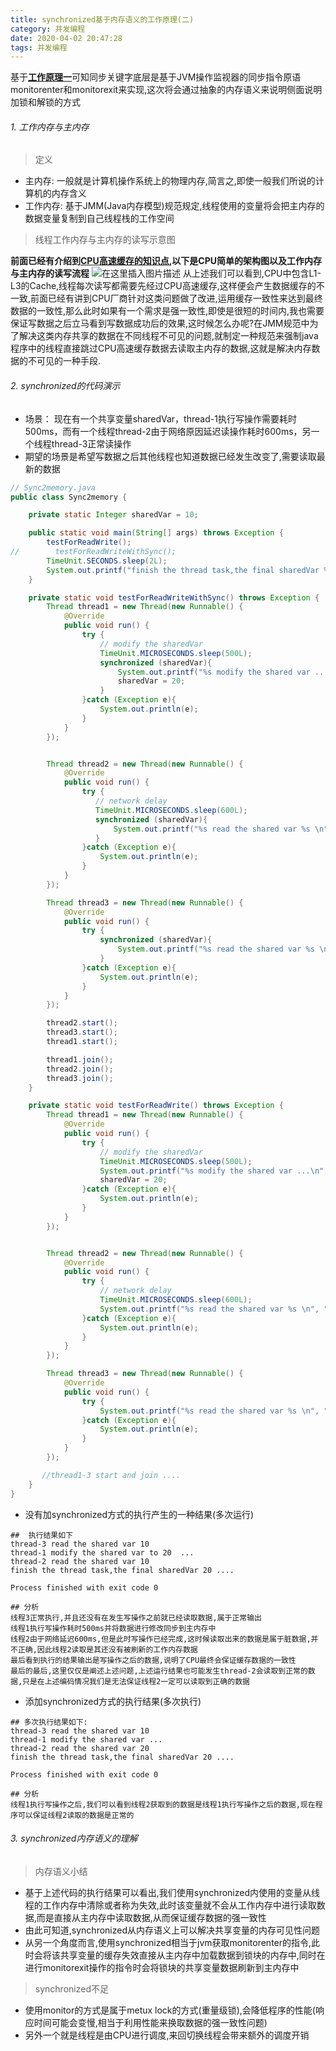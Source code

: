 ```yaml
---
title: synchronized基于内存语义的工作原理(二)
category: 并发编程
date: 2020-04-02 20:47:28
tags: 并发编程
---
```


<!-- more -->

基于[**工作原理一**](https://blog.csdn.net/wind_602/article/details/103873050)可知同步关键字底层是基于JVM操作监视器的同步指令原语monitorenter和monitorexit来实现,这次将会通过抽象的内存语义来说明侧面说明加锁和解锁的方式
###### 1. 工作内存与主内存
> 定义
- 主内存: 一般就是计算机操作系统上的物理内存,简言之,即使一般我们所说的计算机的内存含义
- 工作内存: 基于JMM(Java内存模型)规范规定,线程使用的变量将会把主内存的数据变量复制到自己线程栈的工作空间

> 线程工作内存与主内存的读写示意图

**前面已经有介绍到[CPU高速缓存的知识点](https://blog.csdn.net/wind_602/article/details/103914263),以下是CPU简单的架构图以及工作内存与主内存的读写流程**
![在这里插入图片描述](https://img-blog.csdnimg.cn/20200111152758566.jpg?x-oss-process=image/watermark,type_ZmFuZ3poZW5naGVpdGk,shadow_10,text_aHR0cHM6Ly9ibG9nLmNzZG4ubmV0L3dpbmRfNjAy,size_16,color_FFFFFF,t_70)
从上述我们可以看到,CPU中包含L1-L3的Cache,线程每次读写都需要先经过CPU高速缓存,这样便会产生数据缓存的不一致,前面已经有讲到CPU厂商针对这类问题做了改进,运用缓存一致性来达到最终数据的一致性,那么此时如果有一个需求是强一致性,即使是很短的时间内,我也需要保证写数据之后立马看到写数据成功后的效果,这时候怎么办呢?在JMM规范中为了解决这类内存共享的数据在不同线程不可见的问题,就制定一种规范来强制java程序中的线程直接跳过CPU高速缓存数据去读取主内存的数据,这就是解决内存数据的不可见的一种手段.

###### 2. synchronized的代码演示
- 场景： 现在有一个共享变量sharedVar，thread-1执行写操作需要耗时500ms，而有一个线程thread-2由于网络原因延迟读操作耗时600ms，另一个线程thread-3正常读操作
- 期望的场景是希望写数据之后其他线程也知道数据已经发生改变了,需要读取最新的数据
```java
// Sync2memory.java
public class Sync2memory {

    private static Integer sharedVar = 10;

    public static void main(String[] args) throws Exception {
        testForReadWrite();
//        testForReadWriteWithSync();
 		TimeUnit.SECONDS.sleep(2L);
        System.out.printf("finish the thread task,the final sharedVar %s ....\n", sharedVar);
    }

    private static void testForReadWriteWithSync() throws Exception {
        Thread thread1 = new Thread(new Runnable() {
            @Override
            public void run() {
                try {
                	// modify the sharedVar
                    TimeUnit.MICROSECONDS.sleep(500L);
                    synchronized (sharedVar){
                        System.out.printf("%s modify the shared var ...\n", "thread-1");
                        sharedVar = 20;
                    }
                }catch (Exception e){
                    System.out.println(e);
                }
            }
        });


        Thread thread2 = new Thread(new Runnable() {
            @Override
            public void run() {
                try {
                   // network delay
                   TimeUnit.MICROSECONDS.sleep(600L);
                   synchronized (sharedVar){
                       System.out.printf("%s read the shared var %s \n", "thread-2", sharedVar);
                   }
                }catch (Exception e){
                    System.out.println(e);
                }
            }
        });

        Thread thread3 = new Thread(new Runnable() {
            @Override
            public void run() {
                try {
                    synchronized (sharedVar){
                        System.out.printf("%s read the shared var %s \n",  "thread-3", sharedVar);
                    }
                }catch (Exception e){
                    System.out.println(e);
                }
            }
        });

        thread2.start();
        thread3.start();
        thread1.start();

        thread1.join();
        thread2.join();
        thread3.join();
    }

    private static void testForReadWrite() throws Exception {
        Thread thread1 = new Thread(new Runnable() {
            @Override
            public void run() {
                try {
                	// modify the sharedVar
                    TimeUnit.MICROSECONDS.sleep(500L);
                    System.out.printf("%s modify the shared var ...\n", "thread-1");
                    sharedVar = 20;
                }catch (Exception e){
                    System.out.println(e);
                }
            }
        });


        Thread thread2 = new Thread(new Runnable() {
            @Override
            public void run() {
                try {
                	// network delay
                    TimeUnit.MICROSECONDS.sleep(600L);
                    System.out.printf("%s read the shared var %s \n", "thread-2", sharedVar);
                }catch (Exception e){
                    System.out.println(e);
                }
            }
        });

        Thread thread3 = new Thread(new Runnable() {
            @Override
            public void run() {
                try {
                    System.out.printf("%s read the shared var %s \n", "thread-3" , sharedVar);
                }catch (Exception e){
                    System.out.println(e);
                }
            }
        });

       //thread1-3 start and join ....
    }
}
```
- 没有加synchronized方式的执行产生的一种结果(多次运行)
```text
## 	执行结果如下
thread-3 read the shared var 10 
thread-1 modify the shared var to 20  ...
thread-2 read the shared var 10 
finish the thread task,the final sharedVar 20 ....

Process finished with exit code 0

## 分析
线程3正常执行,并且还没有在发生写操作之前就已经读取数据,属于正常输出
线程1执行写操作耗时500ms并将数据进行修改同步到主内存中
线程2由于网络延迟600ms,但是此时写操作已经完成,这时候读取出来的数据是属于脏数据,并不正确,因此线程2读取是其还没有被刷新的工作内存数据
最后看到执行的结果输出是写操作之后的数据,说明了CPU最终会保证缓存数据的一致性
最后的最后,这里仅仅是阐述上述问题,上述运行结果也可能发生thread-2会读取到正常的数据,只是在上述编码情况我们是无法保证线程2一定可以读取到正确的数据
```
- 添加synchronized方式的执行结果(多次执行)
```text
## 多次执行结果如下:
thread-3 read the shared var 10 
thread-1 modify the shared var ...
thread-2 read the shared var 20 
finish the thread task,the final sharedVar 20 ....

Process finished with exit code 0

## 分析
线程1执行写操作之后,我们可以看到线程2获取到的数据是线程1执行写操作之后的数据,现在程序可以保证线程2读取的数据是正常的
```

###### 3. synchronized内存语义的理解
> 内存语义小结
- 基于上述代码的执行结果可以看出,我们使用synchronized内使用的变量从线程的工作内存中清除或者称为失效,此时该变量就不会从工作内存中进行读取数据,而是直接从主内存中读取数据,从而保证缓存数据的强一致性
- 由此可知道,synchronized从内存语义上可以解决共享变量的内存可见性问题
- 从另一个角度而言,使用synchronized相当于jvm获取monitorenter的指令,此时会将该共享变量的缓存失效直接从主内存中加载数据到锁块的内存中,同时在进行monitorexit操作的指令时会将锁块的共享变量数据刷新到主内存中
> synchronized不足
- 使用monitor的方式是属于metux lock的方式(重量级锁),会降低程序的性能(响应时间可能会变慢,相当于利用性能来换取数据的强一致性问题)
- 另外一个就是线程是由CPU进行调度,来回切换线程会带来额外的调度开销




